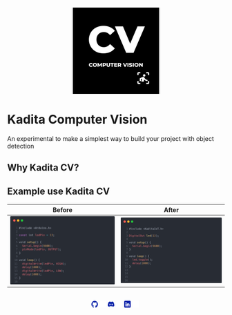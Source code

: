 <!--suppress ALL -->
<p align="center">
  <a href="https://bengkelti.com/kadita-docs">
  <img width="200" src="https://github.com/Kastara-Digital-Technology/assets/raw/main/logo/cvLogo.png" alt=""></a>
</p>


# Kadita Computer Vision
An experimental to make a simplest way to build your project with object detection
<br/>

## Why Kadita CV?
## Example use Kadita CV

| Before                                                                                                                  | After                                                                                                                  |
|-------------------------------------------------------------------------------------------------------------------------|------------------------------------------------------------------------------------------------------------------------|
| <img width="100%" src="https://github.com/Kastara-Digital-Technology/assets/raw/main/snippets/kaditaBefore.png" alt=""> | <img width="100%" src="https://github.com/Kastara-Digital-Technology/assets/raw/main/snippets/kaditaAfter.png" alt=""> | Row 1, Col 3 |



<br>
<div align="center">
<a href="https://github.com/Kastara-Digital-Technology" style="text-decoration:none;">
    <img src="https://github.com/Kastara-Digital-Technology/assets/raw/main/social/logo-social-github.png" width="3%" alt="" /></a>
    <img src="https://github.com/Kastara-Digital-Technology/assets/raw/main/social/logo-transparent.png" width="3%" alt="" />

<a href="https://bengkelti.com" style="text-decoration:none;">
    <img src="https://github.com/Kastara-Digital-Technology/assets/raw/main/social/logo-social-discord.png" width="3%" alt="" /></a>
    <img src="https://github.com/Kastara-Digital-Technology/assets/raw/main/social/logo-transparent.png" width="3%" alt="" />

<a href="https://www.linkedin.com/company/kastara-digital-technology" style="text-decoration:none;">
    <img src="https://github.com/Kastara-Digital-Technology/assets/raw/main/social/logo-social-linkedin.png" width="3%" alt="" /></a>
    <img src="https://github.com/Kastara-Digital-Technology/assets/raw/main/social/logo-transparent.png" width="3%" alt="" />

<a href="https://www.youtube.com/channel/UCpoi-ru_XLLI2m8mZPBdpMw" style="text-decoration:none;">
    <img src="https://github.com/ultralytics/assets/raw/main/social/logo-social-youtube.png" width="3%" alt="" /></a>
</div>